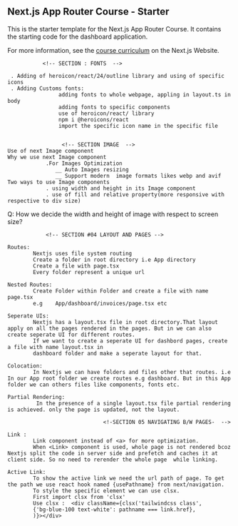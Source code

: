 ## Next.js App Router Course - Starter

This is the starter template for the Next.js App Router Course. It contains the starting code for the dashboard application.

For more information, see the [course curriculum](https://nextjs.org/learn) on the Next.js Website. 


               <!-- SECTION : FONTS  --> 

     . Adding of heroicon/react/24/outline library and using of specific icons 
     . Adding Customs fonts: 
                    adding fonts to whole webpage, appling in layout.ts in body
                    adding fonts to specific components
                    use of heroicon/react/ library 
                    npm i @heroicons/react 
                    import the specific icon name in the specific file 


                     <!-- SECTION IMAGE  -->
    Use of next Image component 
    Why we use next Image component 
                .For Images Optimization 
                   __ Auto Images resizing 
                   __ Support modern  image formats likes webp and avif 
    Two ways to use Image components 
                . using width and height in its Image component
                . use of fill and relative property(more responsive with respective to div size) 

  Q: How we decide the width and height of image with respect to screen size? 


                <!-- SECTION #04 LAYOUT AND PAGES -->

    Routes: 
            Nextjs uses file system routing 
            Create a folder in root directory i.e App directory
            Create a file with page.tsx
            Every folder represent a unique url

    Nested Routes:
            Create Folder within Folder and create a file with name page.tsx
            e.g    App/dashboard/invoices/page.tsx etc

    Seperate UIs: 
            Nextjs has a layout.tsx file in root directory.That layout apply on all the pages rendered in the pages. But in we can also create seperate UI for different routes.
            If we want to create a seperate UI for dashbord pages, create a file with name layout.tsx in 
            dashboard folder and make a seperate layout for that. 
    
    Colocation:
            In Nextjs we can have folders and files other that routes. i.e In our App root folder we create routes e.g dashboard. But in this App folder we can others files like components, fonts etc.     

    Partial Rendering: 
             In the presence of a single layout.tsx file partial rendering is achieved. only the page is updated, not the layout. 

                                  <!-SECTION 05 NAVIGATING B/W PAGES-  -->
    
    Link :
            Link component instead of <a> for more optimization. 
            When <Link> component is used, whole page is not rendered bcoz Nextjs split the code in server side and prefetch and caches it at client side. So no need to rerender the whole page  while linking.

    Active Link: 
            To show the active link we need the url path of page. To get the path we use react hook named {usePathname} from next/navigation. 
            To style the specific element we can use clsx.
            First import clsx from 'clsx'
            Use clsx :  <div className={clsx('tailwindcss class',
            {'bg-blue-100 text-white': pathname === link.href},
            )}></div>
   

                    

